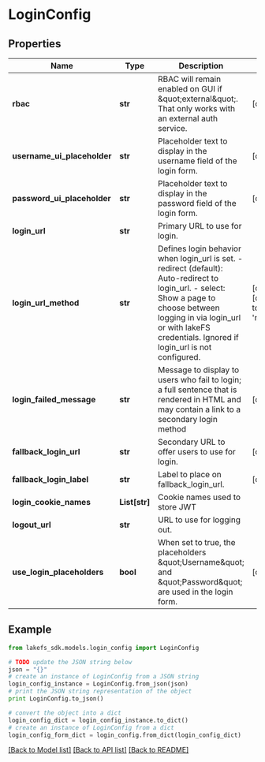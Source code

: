 # LoginConfig


## Properties

Name | Type | Description | Notes
------------ | ------------- | ------------- | -------------
**rbac** | **str** | RBAC will remain enabled on GUI if \&quot;external\&quot;.  That only works with an external auth service.  | [optional] 
**username_ui_placeholder** | **str** | Placeholder text to display in the username field of the login form.  | [optional] 
**password_ui_placeholder** | **str** | Placeholder text to display in the password field of the login form.  | [optional] 
**login_url** | **str** | Primary URL to use for login. | 
**login_url_method** | **str** | Defines login behavior when login_url is set. - redirect (default): Auto-redirect to login_url. - select: Show a page to choose between logging in via login_url or with lakeFS credentials. Ignored if login_url is not configured.  | [optional] [default to 'redirect']
**login_failed_message** | **str** | Message to display to users who fail to login; a full sentence that is rendered in HTML and may contain a link to a secondary login method  | [optional] 
**fallback_login_url** | **str** | Secondary URL to offer users to use for login. | [optional] 
**fallback_login_label** | **str** | Label to place on fallback_login_url. | [optional] 
**login_cookie_names** | **List[str]** | Cookie names used to store JWT | 
**logout_url** | **str** | URL to use for logging out. | 
**use_login_placeholders** | **bool** | When set to true, the placeholders \&quot;Username\&quot; and \&quot;Password\&quot; are used in the login form. | [optional] 

## Example

```python
from lakefs_sdk.models.login_config import LoginConfig

# TODO update the JSON string below
json = "{}"
# create an instance of LoginConfig from a JSON string
login_config_instance = LoginConfig.from_json(json)
# print the JSON string representation of the object
print LoginConfig.to_json()

# convert the object into a dict
login_config_dict = login_config_instance.to_dict()
# create an instance of LoginConfig from a dict
login_config_form_dict = login_config.from_dict(login_config_dict)
```
[[Back to Model list]](../README.md#documentation-for-models) [[Back to API list]](../README.md#documentation-for-api-endpoints) [[Back to README]](../README.md)


